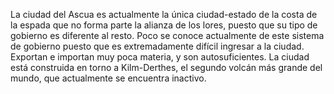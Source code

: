 <p>La ciudad del Ascua es actualmente la única ciudad-estado de la costa de la espada que no forma parte la alianza de los lores, puesto que su tipo de gobierno es diferente al resto. Poco se conoce actualmente de este sistema de gobierno puesto que es extremadamente difícil ingresar a la ciudad. Exportan e importan muy poca materia, y son autosuficientes. La ciudad está construida en torno a Kilm-Derthes, el segundo volcán más grande del mundo, que actualmente se encuentra inactivo.</p>
